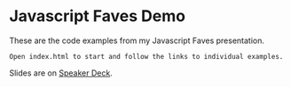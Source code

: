 Javascript Faves Demo
========

These are the code examples from my Javascript Faves presentation.

    Open index.html to start and follow the links to individual examples.

Slides are on [Speaker Deck](https://speakerdeck.com/u/afilina/p/javascript-tools-and-frameworks-faves-1).